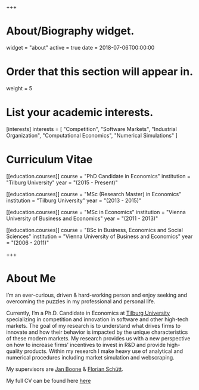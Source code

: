 +++
# About/Biography widget.
widget = "about"
active = true
date = 2018-07-06T00:00:00

# Order that this section will appear in.
weight = 5

# List your academic interests.
[interests]
  interests = [
    "Competition",
    "Software Markets",
    "Industrial Organization",
    "Computational Economics",
    "Numerical Simulations"
  ]

# Curriculum Vitae
[[education.courses]]
  course = "PhD Candidate in Economics"
  institution = "Tilburg University"
  year = "(2015 - Present)"

[[education.courses]]
  course = "MSc (Research Master) in Economics"
  institution = "Tilburg University"
  year = "(2013 - 2015)"

[[education.courses]]
  course = "MSc in Economics"
  institution = "Vienna University of Business and Economics"
  year = "(2011 - 2013)"

[[education.courses]]
  course = "BSc in Business, Economics and Social Sciences"
  institution = "Vienna University of Business and Economics"
  year = "(2006 - 2011)"

+++

# About Me
I’m an ever-curious, driven & hard-working person and enjoy seeking and overcoming the puzzles in my professional and personal life.

Currently, I’m a Ph.D. Candidate in Economics at [Tilburg University](https://www.tilburguniversity.edu/webwijs/show/c.fiedler.htm) specializing in competition and innovation in software and other high-tech markets. The goal of my research is to understand what drives firms to innovate and how their behavior is impacted by the unique characteristics of these modern markets. My research provides us with a new perspective on how to increase firms’ incentives to invest in R&D and provide high-quality products. Within my research I make heavy use of analytical and numerical procedures including market simulation and webscraping.

My supervisors are [Jan Boone](http://janboone.github.io/homepage/) & [Florian Schütt](https://sites.google.com/site/schuettflorian/).

My full CV can be found here [here](/files/CurriculumVitae.pdf)
